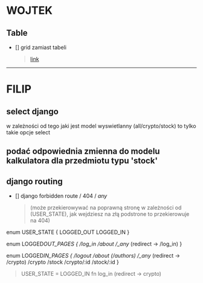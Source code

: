 # **WOJTEK**

## Table

- [] grid zamiast tabeli
  > <!-- TODO rozwiaznie obrazkow i propertisow w tabeli -->
  >
  > [link](https://stackoverflow.com/questions/9961046/django-template-displaying-images-in-table)

---

# **FILIP**

## select django

w zależności od tego jaki jest model wyswietlanny (all/crypto/stock) to tylko takie opcje select

## podać odpowiednia zmienna do modelu kalkulatora dla przedmiotu typu 'stock'

## django routing

- [] django forbidden route / 404 / _any_
  > (może przekierowywać na poprawną stronę w zależności od (USER_STATE), jak wejdziesz na złą podstrone to przekierowuje na 404)

enum USER_STATE {
LOGGED_OUT
LOGGED_IN
}

<!-- TODO: Change route names -->

enum LOGGED*OUT_PAGES {
/log_in
/about
/\_any* (redirect -> /log_in)
}

enum LOGGED*IN_PAGES {
/logout
/about (/authors)
/\_any* (redirect -> /crypto)
/crypto
/stock
/crypto/:id
/stock/:id
}

> USER_STATE = LOGGED_IN
> fn log_in (redirect -> crypto)
